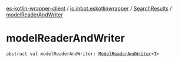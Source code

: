 [es-kotlin-wrapper-client](../../index.md) / [io.inbot.eskotlinwrapper](../index.md) / [SearchResults](index.md) / [modelReaderAndWriter](./model-reader-and-writer.md)

# modelReaderAndWriter

`abstract val modelReaderAndWriter: `[`ModelReaderAndWriter`](../-model-reader-and-writer/index.md)`<`[`T`](index.md#T)`>`